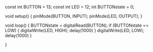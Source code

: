 const int BUTTON = 13;
const int LED = 12;
int BUTTONstate = 0;

void setup()
{
  pinMode(BUTTON, INPUT);
  pinMode(LED, OUTPUT);
}

void loop()
{
  BUTTONstate = digitalRead(BUTTON);
  if (BUTTONstate == LOW)
  {
    digitalWrite(LED, HIGH);
    delay(1000)
  }
    digitalWrite(LED, LOW);
    delay(1000)
}
 
  
  }
